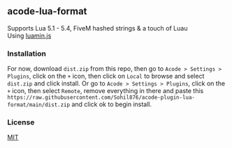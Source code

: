 ## acode-lua-format

Supports Lua 5.1 - 5.4, FiveM hashed strings & a touch of Luau\
Using [luamin.js](https://github.com/Herrtt/luamin.js)

### Installation

For now, download `dist.zip` from this repo, then go to `Acode > Settings > Plugins`, click on the `+` icon, then click on `Local` to browse and select `dist.zip` and click install.
Or go to `Acode > Settings > Plugins`, click on the `+` icon, then select `Remote`, remove everything in there and paste this `https://raw.githubusercontent.com/Sohil876/acode-plugin-lua-format/main/dist.zip` and click ok to begin install.

### License

[MIT](https://choosealicense.com/licenses/mit/)
